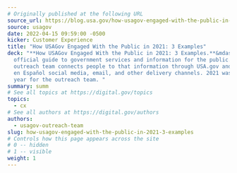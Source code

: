 ```yaml
---
# Originally published at the following URL
source_url: https://blog.usa.gov/how-usagov-engaged-with-the-public-in-2021-3-examples
source: usagov
date: 2022-04-15 09:59:00 -0500
kicker: Customer Experience
title: "How USAGov Engaged With the Public in 2021: 3 Examples"
deck: "**How USAGov Engaged With the Public in 2021: 3 Examples.**&mdash;USAGov is the
  official guide to government services and information for the public. Its
  outreach team connects people to that information through USA.gov and USAGov
  en Español social media, email, and other delivery channels. 2021 was a busy
  year for the outreach team. "
summary: summ
# See all topics at https://digital.gov/topics
topics:
  - cx
# See all authors at https://digital.gov/authors
authors:
  - usagov-outreach-team
slug: how-usagov-engaged-with-the-public-in-2021-3-examples
# Controls how this page appears across the site
# 0 -- hidden
# 1 -- visible
weight: 1
---
```

